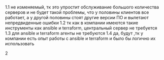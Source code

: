 1.1 не изменяемый, тк это упростит обслуживание большого количества серверов и не будет такой проблемы, что у половины клиентов все работает, а у другой половины стоят другие версии ПО и вылетают непредвиденные ошибки
1.2 тк как в компании имеются такие инструменты как ansible и terraform, центральный сервер не требуется
1.3 для ansible и terraform агенты не требуются
1.4 да, будут ,тк у компании есть опыт работы с ansible и terraform и было бы логично их использовать


2
